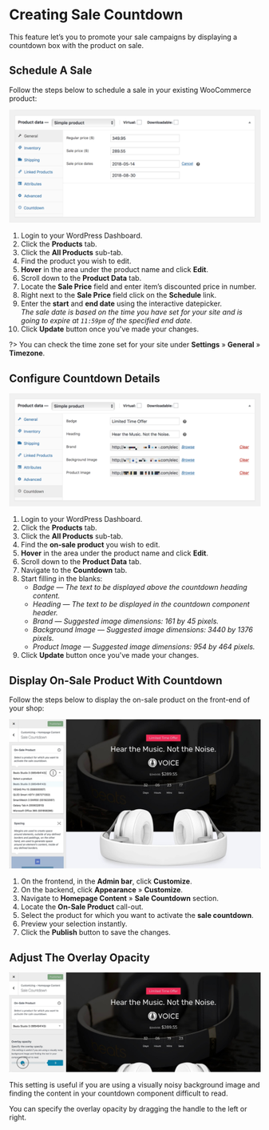 # Creating Sale Countdown

This feature let’s you to promote your sale campaigns by displaying a countdown box with the product on sale.

## Schedule A Sale

Follow the steps below to schedule a sale in your existing WooCommerce product:

![Schedule A Sale](img/scheduling-sale.png)

1. Login to your WordPress Dashboard.
2. Click the **Products** tab.
3. Click the **All Products** sub-tab.
4. Find the product you wish to edit.
5. **Hover** in the area under the product name and click **Edit**.
6. Scroll down to the **Product Data** tab.
7. Locate the **Sale Price** field and enter item’s discounted price in number.
8. Right next to the **Sale Price** field click on the **Schedule** link.
9. Enter the **start** and **end date** using the interactive datepicker.<br/>*The sale date is based on the time you have set for your site and is going to expire at `11:59pm` of the specified end date.*
10. Click **Update** button once you've made your changes.

?> You can check the time zone set for your site under **Settings** » **General** » **Timezone**.

## Configure Countdown Details

![Configure Countdown Details](img/configuring-countdown-details.png)

1. Login to your WordPress Dashboard.
2. Click the **Products** tab.
3. Click the **All Products** sub-tab.
4. Find the **on-sale product** you wish to edit.
5. **Hover** in the area under the product name and click **Edit**.
6. Scroll down to the **Product Data** tab.
7. Navigate to the **Countdown** tab.
8. Start filling in the blanks: 
   * *Badge — The text to be displayed above the countdown heading content.*
   * *Heading — The text to be displayed in the countdown component header.*
   * *Brand — Suggested image dimensions: 161 by 45 pixels.*
   * *Background Image — Suggested image dimensions: 3440 by 1376 pixels.*
   * *Product Image — Suggested image dimensions: 954 by 464 pixels.*
9. Click **Update** button once you've made your changes.

## Display On-Sale Product With Countdown

Follow the steps below to display the on-sale product on the front-end of your shop:

![Display On-Sale Product With Countdown](img/display-on-sale-product-with-countdown.jpg)

1. On the frontend, in the **Admin bar**, click **Customize**.
2. On the backend, click **Appearance** » **Customize**.
3. Navigate to **Homepage Content** » **Sale Countdown** section.
4. Locate the **On-Sale Product** call-out.
5. Select the product for which you want to activate the **sale countdown**.
6. Preview your selection instantly.
7. Click the **Publish** button to save the changes.

## Adjust The Overlay Opacity

![Adjust The Overlay Opacity](img/adjust-the-overlay-opacity-countdown.jpg)

This setting is useful if you are using a visually noisy background image and finding the content in your countdown component difficult to read.

You can specify the overlay opacity by dragging the handle to the left or right.
